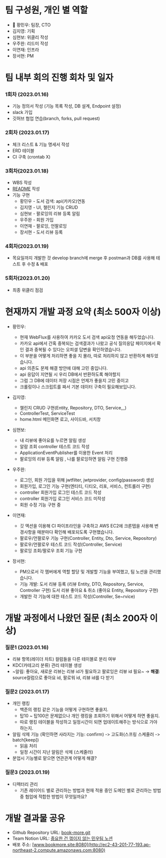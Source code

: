 # 팀 구성원, 개인 별 역할
- 👑 황민우: 팀장, CTO
- 김지영: 기획
- 심현보: 위클리 작성
- 우주완: 리드미 작성
- 이연재: 인프라
- 장서현: PM


# 팀 내부 회의 진행 회차 및 일자
### 1회차 (2023.01.16)  
- 기능 정의서 작성 (기능 목록 작성, DB 설계, Endpoint 설정)
- slack 가입
- 깃허브 협업 연습(branch, forks, pull request)

### 2회차 (2023.01.17)
- 체크 리스트 & 기능 명세서 작성
- ERD 테이블
- CI 구축 (crontab X)

### 3회차(2023.01.18)
- WBS 작성
- [README](http://README.md) 작성
- 기능 구현
    - 황민우 - 도서 검색: api(카카오)연동
    - 김지영 - UI, 챌린지 기능 CRUD
    - 심현보 - 팔로잉의 리뷰 등록 알림
    - 우주완 - 회원 가입
    - 이연재 - 팔로잉, 언팔로잉
    - 장서현 - 도서 리뷰 등록

### 4회차(2023.01.19)
- 목요일까지 개발한 것 develop branch에 merge 후 postman과 DB를 사용해 테스트 후 수정 & 배포

### 5회차(2023.01.20)
- 최종 위클리 점검


# 현재까지 개발 과정 요약 (최소 500자 이상)
- 황민우: 
  - 현재 WebFlux를 사용하여 카카오 도서 검색 api요청 연동을 해두었습니다.
  - 카카오 api에서 간혹 중복되는 검색결과가 나왔고 공식 질의응답 페이지에서 확인 결과 중복될 수 있다는 오피셜 답변을 확인하였습니다.
  - 이 부분을 어떻게 처리하면 좋을 지 몰라, 따로 처리하지 않고 반환하게 해두었습니다.
  - api 의존도 문제 해결 방안에 대해 고민 중입니다.
  - api 응답이 지연될 시 우리 DB에서 반환하도록 해야할지
  - 그럼 그 DB에 데이터 저장 시점은 언제가 좋을지 고민 중이고
  - 크롤링이나 스크립트를 짜서 기본 데이터 구축이 필요해보입니다.

- 김지영: 
  - 챌린지 CRUD 구현(Entity, Repository, DTO, Service,,,)
  - ControllerTest, ServiceTest
  - home.html 메인화면 로고, 사이드바, 서치창

- 심현보: 
  - 내 리뷰에 좋아요를 누르면 알림 생성
  - 알람 조회 controller 테스트 코드 작성
  - ApplicationEventPublisher를 이용한 Event 처리
  - 팔로잉의 리뷰 등록 알림 , 나를 팔로잉하면 알림 구현 진행중

- 우주완: 
	- 로그인, 회원 가입을 위해 jwtfilter, jwtprovider, config(password) 생성
	- 회원가입, 로그인 기능 구현(엔티티, 디티오, 리포, 서비스, 컨트롤러 구현)
  - controller 회원가입 로그인 테스트 코드 작성
  - controller 회원가입 로그인 서비스 코드 미작성
  - 회원 수정 기능 구현 중 

- 이연재: 
  - 깃 액션을 이용해 CI 파이프라인을 구축하고 AWS EC2에 크론탭을 사용해 변경사항을 매분마다 확인해 배포되도록 구현했습니다.
  - 팔로우/언팔로우 기능 구현(Controller, Entity, Dto, Service, Repository)
  - 팔로우/언팔로우 테스트 코드 작성(Controller, Service)
  - 팔로잉 조회/팔로우 조회 기능 구현

- 장서현: 
	- PM으로서 각 멤버에게 역할 할당 및 개발할 기능을 부여했고, 팀 노션을 관리했습니다.
	- 기능 개발: 도서 리뷰 등록 (리뷰 Entity, DTO, Repository, Service, Controller 구현)
						 도서 리뷰 좋아요 & 취소 (좋아요 Entity, Repository 구현)
	- 개발한 각 기능에 대한 테스트 코드 작성(Controller, Se~rvice)


# 개발 과정에서 나왔던 질문 (최소 200자 이상)
### 질문1 (2023.01.16)
- 리뷰 항목(레이더 차트) 컬럼들을 다른 테이블로 분리 여부
- KDC(카테고리 분류) 관리 테이블 생성
- ~알림: 좋아요, 새로운 리뷰는 리뷰 id가 필요하고 팔로잉은 리뷰 id 필요~ → **해결**: source컬럼으로 좋아요 id, 팔로워 id, 리뷰 id를 다 받기

### 질문2 (2023.01.17)
- 개인 랭킹
  - 백준의 랭킹 같은 기능을 어떻게 구현하면 좋을지.
  - 탑10 ~ 탑100은 문제없으나 개인 랭킹을 조회하기 위해서 어떻게 하면 좋을지.
  - 따로 랭킹 테이블을 작성하고 일정시간이 되면 업데이트해주는 방식으로 가야하는지.
- 알림 삭제 기능 (확인하면 사라지는 기능: confirm) -> 고도화(스프링 스케줄러 -> batch[keep])
  - 읽음 처리
  - 일정 시간이 지난 알림은 삭제 (스케줄러)
- 분업시 기능별로 맡으면 연관관계 어떻게 해결?

### 질문3 (2023.01.19)
- 디렉터리 관리
  - 기존 레이어드 별로 관리하는 방법과 현재 적용 중인 도메인 별로 관리하는 방법 중 협업에 적합한 방법이 무엇일까요? 


# 개발 결과물 공유
- Github Repository URL: [book-more.git](https://github.com/likelion-backend-2nd-project-team11/book-more)
- Team Notion URL: [중요한 건 꺾이지 않는 민우팀 노션](https://menu-hwang.notion.site/20389849506f486f8e59acd448848e32)
- 배포 주소: [www.bookmore.site:8080](http://ec2-43-201-77-193.ap-northeast-2.compute.amazonaws.com:8080)
